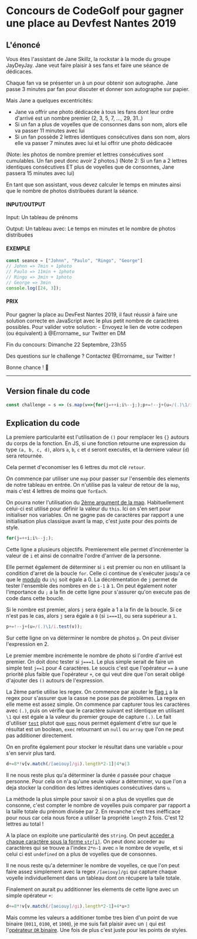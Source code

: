 # Concours de CodeGolf pour gagner une place au Devfest Nantes 2019

## L'énoncé

   Vous êtes l'assistant de Jane Skillz, la rockstar à la mode du groupe JayDeyJay.
   Jane veut faire plaisir à ses fans et faire une séance de dédicaces.
  
   Chaque fan va se présenter un à un pour obtenir son autographe.
   Jane passe 3 minutes par fan pour discuter et donner son autographe sur papier.
  
   Mais Jane a quelques excentricités:
   - Jane va offrir une photo dédicacée à tous les fans dont leur ordre d'arrivé est un nombre premier (2, 3, 5, 7, ..., 29, 31..)
   - Si un fan a plus de voyelles que de consonnes dans son nom, alors elle va passer 11 minutes avec lui
   - Si un fan possède 2 lettres identiques consécutives dans son nom, alors elle va passer 7 minutes avec lui et lui offrir une photo dédicacée

   (Note: les photos de nombre premier et lettres consécutives sont cumulables. Un fan peut donc avoir 2 photos.)
   (Note 2: Si un fan a 2 lettres identiques consécutives ET plus de voyelles que de consonnes, Jane passera 15 minutes avec lui)
  
   En tant que son assistant, vous devez calculer le temps en minutes ainsi que le nombre de photos distribuées durant la séance.
  
   #### INPUT/OUTPUT
  
   Input: Un tableau de prénoms
  
   Output: Un tableau avec: Le temps en minutes et le nombre de photos distribuées
  
   #### EXEMPLE
   
   ```javascript
   const seance = ["Johnn", "Paulo", "Ringo", "George"]
   // Johnn => 7min + 1photo
   // Paulo => 11min + 1photo
   // Ringo => 3min + 1photo
   // George => 3min
   console.log([24, 3]);
   ```
   
   #### PRIX

   Pour gagner la place au DevFest Nantes 2019, il faut réussir à faire une solution correcte en JavaScript avec le plus petit nombre de caractères possibles.
   Pour valider votre solution:
     - Envoyez le lien de votre codepen (ou équivalent) à @Errorname_ sur Twitter en DM

   Fin du concours: Dimanche 22 Septembre, 23h55

   Des questions sur le challenge ? Contactez @Errorname_ sur Twitter !

   Bonne chance ! 🤘
   
   ---

## Version finale du code

```javascript
const challenge = s => (s.map(v=>{for(j=++i;i%--j;);p+=!--j+(u=/(.)\1/i.test(v));d+=8*!v[v.match(/[aeiouy]/gi).length*2-1]|4*u|3},d=p=i=0),[d,p])
```

## Explication du code

La premiere particularité est l'utilisation de `()` pour remplacer les `{}` autours du corps de la fonction. En JS, si une fonction retourne une expression du type `(a, b, c, d)`, alors `a`, `b`, `c` et `d` seront executés, et la derniere valeur (`d`) sera retournée.

Cela permet d'economiser les 6 lettres du mot clé `retour`.

On commence par utiliser une `map` pour passer sur l'ensemble des elements de notre tableau en entrée. On n'utilise pas la valeur de retour de la `map`, mais c'est 4 lettres de moins que `forEach`.

On pourra noter l'utilisation du [2ème argument de la map](https://developer.mozilla.org/fr/docs/Web/JavaScript/Reference/Objets_globaux/Array/map#Param%C3%A8tres). Habituellement celui-ci est utilisé pour définir la valeur du `this`. Ici on s'en sert pour initialiser nos variables. On ne gagne pas de caractères par rapport a une initialisation plus classique avant la map, c'est juste pour des points de style.

```javascript
for(j=++i;i%--j;);
```

Cette ligne a plusieurs objectifs. Premierement elle permet d'incrémenter la valeur de `i` et ainsi de connaitre l'ordre d'arriver de la personne.

Elle permet également de déterminer si `i` est premier ou non en utilisant la condition d'arret de la boucle `for`. Celle ci continue de s'exécuter jusqu'a ce que le [modulo](https://developer.mozilla.org/fr/docs/Web/JavaScript/Reference/Op%C3%A9rateurs/Op%C3%A9rateurs_arithm%C3%A9tiques#Reste_()) du `i%j` soit égale a 0. La décrémentation de `j` permet de tester l'ensemble des nombres en de `i-1` à `1`. On peut également noter l'importance du `;` a la fin de cette ligne pour s'assurer qu'on execute pas de code dans cette boucle.

Si le nombre est premier, alors `j` sera égale a 1 a la fin de la boucle. Si ce n'est pas le cas, alors `j` sera égale a `0` (si `i===1`), ou sera supérieur a `1`.

```javascript
p+=!--j+(u=/(.)\1/i.test(v));
```

Sur cette ligne on va déterminer le nombre de photos `p`. On peut diviser l'expression en 2.

Le premier membre incrémente le nombre de photo si l'ordre d'arrivé est premier. On doit donc tester si `j===1`. Le plus simple serait de faire un simple test `j==1` pour 4 caractères. Le soucis c'est que l'opérateur `==` à une priorité plus faible que l'opérateur `+`, ce qui veut dire que l'on serait obligé d'ajouter des `()` autours de l'expression. 

La 2ème partie utilise les regex. On commence par ajouter le [flag `i`](https://developer.mozilla.org/fr/docs/Web/JavaScript/Reference/Objets_globaux/RegExp#Param%C3%A8tres) a la regex pour s'assurer que la casse ne pose pas de problèmes. La regex en elle meme est assez simple. On commence par capturer tous les caractères avec `(.)`, puis on vérifie que le caractère suivant est identique en utilisant `\1` qui est égale a la valeur du premier groupe de capture `(.)`. Le fait d'utiliser [`test`](https://developer.mozilla.org/fr/docs/Web/JavaScript/Reference/Objets_globaux/RegExp/test) plutot que [`exec`](https://developer.mozilla.org/fr/docs/Web/JavaScript/Reference/Objets_globaux/RegExp/exec) nous permet également d'etre sur que le résultat est un boolean, `exec` retournant un `null` ou `array` que l'on ne peut pas additioner directement.

On en profite également pour stocker le résultat dans une variable `u` pour s'en servir plus tard.

```javascript
d+=8*!v[v.match(/[aeiouy]/gi).length*2-1]|4*u|3
```

Il ne nous reste plus qu'a déterminer la durée `d` passée pour chaque personne. Pour cela on n'a qu'une seule valeur a déterminer, vu que l'on a deja stocker la condition des lettres identiques consécutives dans `u`.

La méthode la plus simple pour savoir si on a plus de voyelles que de consonne, c'est compter le nombre de voyelles puis comparer par rapport a la taille totale du prénom divisée par 2. En revanche c'est tres inéfficace pour nous car cela nous force a utiliser la propriété `length` 2 fois. C'est 12 lettres au total !

A la place on exploite une particularité des `string`. On peut [acceder a chaque caractère sous la forme `str[i]`](https://developer.mozilla.org/fr/docs/Web/JavaScript/Reference/Objets_globaux/String#Acc%C3%A9der_%C3%A0_un_caract%C3%A8re). On peut donc acceder au caractères qui se trouve a l'index `2*n-1` avec `n` le nombre de voyelle, et si celui ci est `undefined` on a plus de voyelles que de consonnes.

Il ne nous reste qu'a determiner le nombre de voyelles, ce que l'on peut faire assez simplement avec la regex `/[aeiouy]/gi` qui capture chaque voyelle individuellement dans un tableau dont on récupere la taile totale.

Finalement on aurait pu additionner les elements de cette ligne avec un simple opérateur `+`:
```javascript
d+=8*!v[v.match(/[aeiouy]/gi).length*2-1]+4*u+3
```

Mais comme les valeurs a additioner tombe tres bien d'un point de vue binaire (`0011`, `0100`, et `1000`), je me suis fait plaisir avec un `|` qui est l'[opérateur `OR` binaire](https://developer.mozilla.org/fr/docs/Web/JavaScript/Reference/Op%C3%A9rateurs/Op%C3%A9rateurs_binaires#(OU_binaire)). Une fois de plus c'est juste pour les points de styles.


